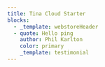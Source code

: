 ```yaml
---
title: Tina Cloud Starter
blocks:
  - _template: webstoreHeader
  - quote: Hello ping
    author: Phil Karlton
    color: primary
    _template: testimonial
---
```


